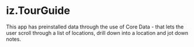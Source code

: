 # iz.TourGuide

This app has preinstalled data through the use of Core Data - that lets the user scroll through a list of locations, drill down into a location and jot down notes.
